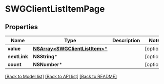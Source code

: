 # SWGClientListItemPage

## Properties
Name | Type | Description | Notes
------------ | ------------- | ------------- | -------------
**value** | [**NSArray&lt;SWGClientListItem&gt;***](SWGClientListItem.md) |  | [optional] 
**nextLink** | **NSString*** |  | [optional] 
**count** | **NSNumber*** |  | [optional] 

[[Back to Model list]](../README.md#documentation-for-models) [[Back to API list]](../README.md#documentation-for-api-endpoints) [[Back to README]](../README.md)


